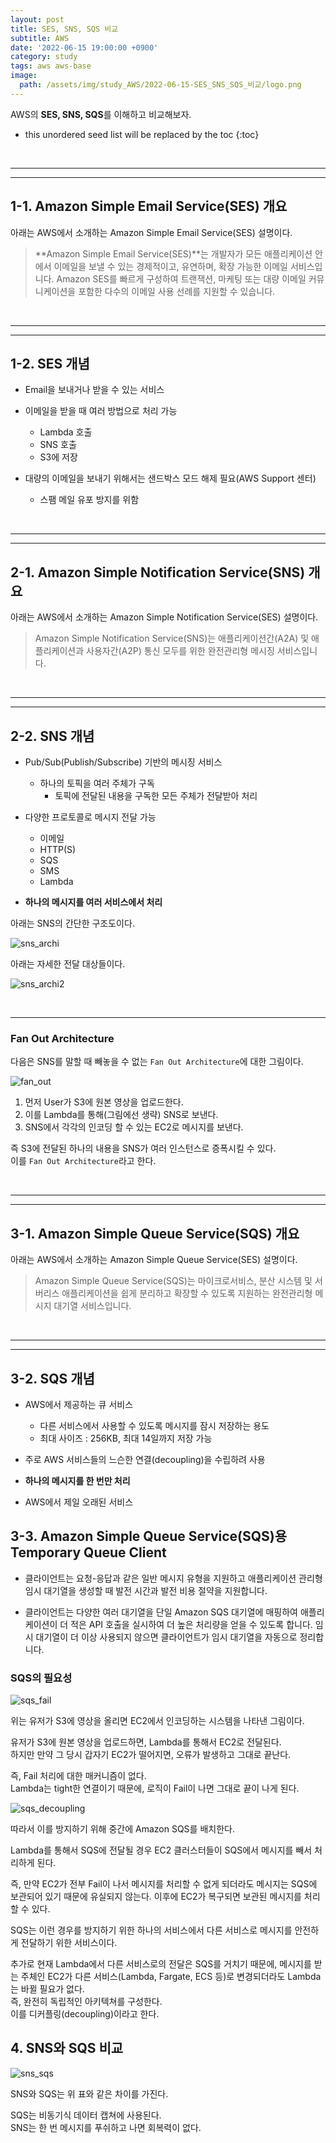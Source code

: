 ```yaml
---
layout: post
title: SES, SNS, SQS 비교
subtitle: AWS
date: '2022-06-15 19:00:00 +0900'
category: study
tags: aws aws-base
image:
  path: /assets/img/study_AWS/2022-06-15-SES_SNS_SQS_비교/logo.png
---
```


AWS의 **SES, SNS, SQS**를 이해하고 비교해보자.

<!--more-->

* this unordered seed list will be replaced by the toc
{:toc}

<br>
<hr/>
<hr/>

## 1-1. Amazon Simple Email Service(SES) 개요

아래는 AWS에서 소개하는 Amazon Simple Email Service(SES) 설명이다. 

> **Amazon Simple Email Service(SES)**는 개발자가 모든 애플리케이션 안에서 이메일을 보낼 수 있는 경제적이고, 유연하며, 확장 가능한 이메일 서비스입니다. Amazon SES를 빠르게 구성하여 트랜잭션, 마케팅 또는 대량 이메일 커뮤니케이션을 포함한 다수의 이메일 사용 선례를 지원할 수 있습니다.

<br>
<hr/>
<hr/>

## 1-2. SES 개념

* Email을 보내거나 받을 수 있는 서비스

* 이메일을 받을 때 여러 방법으로 처리 가능
    + Lambda 호출
    + SNS 호출
    + S3에 저장

* 대량의 이메일을 보내기 위해서는 샌드박스 모드 해제 필요(AWS Support 센터)
    + 스팸 메일 유포 방지를 위함

<br>
<hr/>
<hr/>

## 2-1. Amazon Simple Notification Service(SNS) 개요

아래는 AWS에서 소개하는 Amazon Simple Notification Service(SES) 설명이다. 

> Amazon Simple Notification Service(SNS)는 애플리케이션간(A2A) 및 애플리케이션과 사용자간(A2P) 통신 모두를 위한 완전관리형 메시징 서비스입니다.

<br>
<hr/>
<hr/>

## 2-2. SNS 개념

* Pub/Sub(Publish/Subscribe) 기반의 메시징 서비스
    + 하나의 토픽을 여러 주체가 구독
        - 토픽에 전달된 내용을 구독한 모든 주체가 전달받아 처리

* 다양한 프로토콜로 메시지 전달 가능
    + 이메일
    + HTTP(S)
    + SQS
    + SMS
    + Lambda

* **하나의 메시지를 여러 서비스에서 처리**

아래는 SNS의 간단한 구조도이다.

![sns_archi](/assets/img/study_AWS/2022-06-15-SES_SNS_SQS_비교/sns_archi.png)

아래는 자세한 전달 대상들이다.

![sns_archi2](/assets/img/study_AWS/2022-06-15-SES_SNS_SQS_비교/sns_archi2.png)

<br>
<hr>

### Fan Out Architecture

다음은 SNS를 말할 때 빼놓을 수 없는 `Fan Out Architecture`에 대한 그림이다.

![fan_out](/assets/img/study_AWS/2022-06-15-SES_SNS_SQS_비교/fan_out.png)

1. 먼저 User가 S3에 원본 영상을 업로드한다.
2. 이를 Lambda를 통해(그림에선 생략) SNS로 보낸다.
3. SNS에서 각각의 인코딩 할 수 있는 EC2로 메시지를 보낸다.

즉 S3에 전달된 하나의 내용을 SNS가 여러 인스턴스로 증폭시킬 수 있다.<br>
이를 `Fan Out Architecture`라고 한다.

<br>
<hr/>
<hr/>

## 3-1. Amazon Simple Queue Service(SQS) 개요

아래는 AWS에서 소개하는 Amazon Simple Queue Service(SES) 설명이다. 

> Amazon Simple Queue Service(SQS)는 마이크로서비스, 분산 시스템 및 서버리스 애플리케이션을 쉽게 분리하고 확장할 수 있도록 지원하는 완전관리형 메시지 대기열 서비스입니다.

<br>
<hr/>
<hr/>

## 3-2. SQS 개념

* AWS에서 제공하는 큐 서비스
    + 다른 서비스에서 사용할 수 있도록 메시지를 잠시 저장하는 용도
    + 최대 사이즈 : 256KB, 최대 14일까지 저장 가능

* 주로 AWS 서비스들의 느슨한 연결(decoupling)을 수립하려 사용

* **하나의 메시지를 한 번만 처리**

* AWS에서 제일 오래된 서비스

## 3-3. Amazon Simple Queue Service(SQS)용 Temporary Queue Client

- 클라이언트는 요청-응답과 같은 일반 메시지 유형을 지원하고 애플리케이션 관리형 임시 대기열을 생성할 때 발전 시간과 발전 비용 절약을 지원합니다.

- 클라이언트는 다양한 여러 대기열을 단일 Amazon SQS 대기열에 매핑하여 애플리케이션이 더 적은 API 호출을 실시하여 더 높은 처리량을 얻을 수 있도록 합니다. 임시 대기열이 더 이상 사용되지 않으면 클라이언트가 임시 대기열을 자동으로 정리합니다.

### SQS의 필요성

![sqs_fail](/assets/img/study_AWS/2022-06-15-SES_SNS_SQS_비교/sqs_fail.png)

위는 유저가 S3에 영상을 올리면 EC2에서 인코딩하는 시스템을 나타낸 그림이다.

유저가 S3에 원본 영상을 업로드하면, Lambda를 통해서 EC2로 전달된다.<br>
하지만 만약 그 당시 갑자기 EC2가 떨어지면, 오류가 발생하고 그대로 끝난다.

즉, Fail 처리에 대한 매커니즘이 없다.<br>
Lambda는 tight한 연결이기 때문에, 로직이 Fail이 나면 그대로 끝이 나게 된다.

![sqs_decoupling](/assets/img/study_AWS/2022-06-15-SES_SNS_SQS_비교/sqs_decoupling.png)

따라서 이를 방지하기 위해 중간에 Amazon SQS를 배치한다.

Lambda를 통해서 SQS에 전달될 경우 EC2 클러스터들이 SQS에서 메시지를 빼서 처리하게 된다.

즉, 만약 EC2가 전부 Fail이 나서 메시지를 처리할 수 없게 되더라도 메시지는 SQS에 보관되어 있기 때문에 유실되지 않는다.
이후에 EC2가 복구되면 보관된 메시지를 처리할 수 있다.

SQS는 이런 경우를 방지하기 위한 하나의 서비스에서 다른 서비스로 메시지를 안전하게 전달하기 위한 서비스이다.

추가로 현재 Lambda에서 다른 서비스로의 전달은 SQS를 거치기 때문에, 메시지를 받는 주체인 EC2가 다른 서비스(Lambda, Fargate, ECS 등)로 변경되더라도 Lambda는 바뀔 필요가 없다.<br>
즉, 완전히 독립적인 아키텍쳐를 구성한다.<br>
이를 디커플링(decoupling)이라고 한다.

## 4. SNS와 SQS 비교

![sns_sqs](/assets/img/study_AWS/2022-06-15-SES_SNS_SQS_비교/sns_sqs.png)

SNS와 SQS는 위 표와 같은 차이를 가진다.

SQS는 비동기식 데이터 캡쳐에 사용된다.<br>
SNS는 한 번 메시지를 푸쉬하고 나면 회복력이 없다.